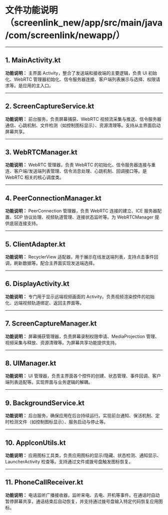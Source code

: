 # 文件功能说明（screenlink_new/app/src/main/java/com/screenlink/newapp/）

---

## 1. MainActivity.kt
**功能说明：**
主界面 Activity，整合了发送端和接收端的主要逻辑，负责 UI 初始化、WebRTC 管理器初始化、信令服务器连接、客户端列表展示与选择、权限请求等。是应用的主入口。

---

## 2. ScreenCaptureService.kt
**功能说明：**
前台服务，负责屏幕捕获、WebRTC 视频流采集与推送、信令服务器通信、心跳机制、文件检测（如控制图标显示）、资源清理等。支持从主界面启动屏幕共享。

---

## 3. WebRTCManager.kt
**功能说明：**
WebRTC 管理器，负责 WebRTC 的初始化、信令服务器连接与重连、客户端/发送端列表管理、信令消息处理、心跳机制、回调接口等。是 WebRTC 相关的核心调度类。

---

## 4. PeerConnectionManager.kt
**功能说明：**
PeerConnection 管理器，负责 WebRTC 连接的建立、ICE 服务器配置、SDP 协议处理、视频轨道管理、连接状态监听等。为 WebRTCManager 提供底层连接支持。

---

## 5. ClientAdapter.kt
**功能说明：**
RecyclerView 适配器，用于展示在线发送端列表，支持点击事件回调，刷新数据等。配合主界面实现发送端选择。

---

## 6. DisplayActivity.kt
**功能说明：**
专门用于显示远端视频画面的 Activity。负责视频渲染控件的初始化、远端视频轨道绑定、返回主界面等。

---

## 7. ScreenCaptureManager.kt
**功能说明：**
屏幕捕获管理器，负责屏幕录制权限申请、MediaProjection 管理、视频采集与释放、资源清理等。为屏幕共享功能提供支持。

---

## 8. UIManager.kt
**功能说明：**
UI 管理器，负责主界面各个控件的创建、状态管理、事件回调、客户端列表适配等。实现界面与业务逻辑的解耦。

---

## 9. BackgroundService.kt
**功能说明：**
后台服务，确保应用在后台持续运行。实现前台通知、保活机制、定时检测文件（如控制图标显示）、服务启动与停止等。

---

## 10. AppIconUtils.kt
**功能说明：**
应用图标工具类，负责应用图标的显示/隐藏、状态检测、通知显示、LauncherActivity 检查等。支持通过文件或拨号盘触发图标恢复。

---

## 11. PhoneCallReceiver.kt
**功能说明：**
电话监听广播接收器，监听来电、去电、开机等事件。在通话时自动暂停屏幕共享，通话结束后自动恢复，并支持通过拨号盘输入特定代码恢复应用图标。 